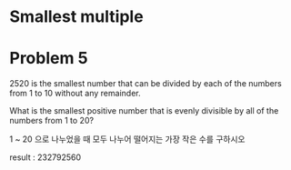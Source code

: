 # Smallest multiple
   
# Problem 5
2520 is the smallest number that can be divided by each of the numbers from 1 to 10 without any remainder.

What is the smallest positive number that is evenly divisible by all of the numbers from 1 to 20?

1 ~ 20 으로 나누었을 때 모두 나누어 떨어지는 가장 작은 수를 구하시오

result : 232792560
